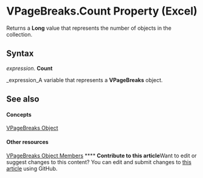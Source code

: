 
# VPageBreaks.Count Property (Excel)

Returns a  **Long** value that represents the number of objects in the collection.


## Syntax

 _expression_. **Count**

 _expression_A variable that represents a  **VPageBreaks** object.


## See also


#### Concepts


 [VPageBreaks Object](ab8f288a-5235-76c9-7b27-81e542cdd141.md)
#### Other resources


 [VPageBreaks Object Members](0f15730f-da06-952a-6693-fa5dcdff2cc1.md)
****   **Contribute to this article**Want to edit or suggest changes to this content? You can edit and submit changes to  [this article](https://github.com/jhershey00/VBA_Excel_Test/OpenXMLCon/articles/cc302751-24f8-d4d2-3c08-7671010a9598.md) using GitHub.

